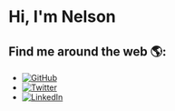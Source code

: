 # Hi, I'm Nelson

## Find me around the web 🌎:

- <a href="https://github.com/baruica"><img src="https://img.shields.io/github/followers/baruica.svg?label=GitHub&style=social" alt="GitHub"></a>
- <a href="https://twitter.com/baruica"><img src="https://img.shields.io/twitter/follow/baruica?label=Twitter&style=social" alt="Twitter"></a>
- <a href="https://www.linkedin.com/in/nelson-da-costa-1a411b53"><img src="https://img.shields.io/badge/LinkedIn--_.svg?style=social&logo=linkedin" alt="LinkedIn"></a>
